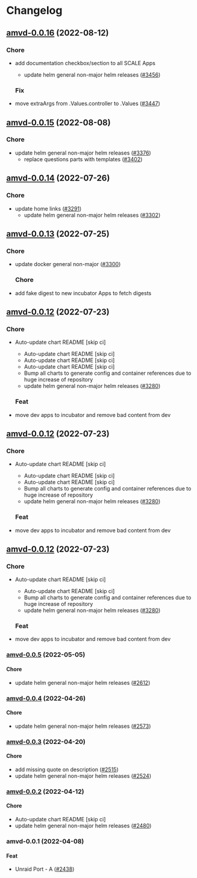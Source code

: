 # Changelog



## [amvd-0.0.16](https://github.com/truecharts/charts/compare/amvd-0.0.15...amvd-0.0.16) (2022-08-12)

### Chore

- add documentation checkbox/section to all SCALE Apps
  - update helm general non-major helm releases ([#3456](https://github.com/truecharts/charts/issues/3456))

  ### Fix

- move extraArgs from .Values.controller to .Values ([#3447](https://github.com/truecharts/charts/issues/3447))




## [amvd-0.0.15](https://github.com/truecharts/charts/compare/amvd-0.0.14...amvd-0.0.15) (2022-08-08)

### Chore

- update helm general non-major helm releases ([#3376](https://github.com/truecharts/charts/issues/3376))
  - replace questions parts with templates ([#3402](https://github.com/truecharts/charts/issues/3402))




## [amvd-0.0.14](https://github.com/truecharts/apps/compare/amvd-0.0.13...amvd-0.0.14) (2022-07-26)

### Chore

- update home links ([#3291](https://github.com/truecharts/apps/issues/3291))
  - update helm general non-major helm releases ([#3302](https://github.com/truecharts/apps/issues/3302))




## [amvd-0.0.13](https://github.com/truecharts/apps/compare/amvd-0.0.12...amvd-0.0.13) (2022-07-25)

### Chore

- update docker general non-major ([#3300](https://github.com/truecharts/apps/issues/3300))

  ### Chore

- add fake digest to new incubator Apps to fetch digests




## [amvd-0.0.12](https://github.com/truecharts/apps/compare/amvd-0.0.11...amvd-0.0.12) (2022-07-23)

### Chore

- Auto-update chart README [skip ci]
  - Auto-update chart README [skip ci]
  - Auto-update chart README [skip ci]
  - Auto-update chart README [skip ci]
  - Bump all charts to generate config and container references due to huge increase of repository
  - update helm general non-major helm releases ([#3280](https://github.com/truecharts/apps/issues/3280))

  ### Feat

- move dev apps to incubator and remove bad content from dev




## [amvd-0.0.12](https://github.com/truecharts/apps/compare/amvd-0.0.11...amvd-0.0.12) (2022-07-23)

### Chore

- Auto-update chart README [skip ci]
  - Auto-update chart README [skip ci]
  - Auto-update chart README [skip ci]
  - Bump all charts to generate config and container references due to huge increase of repository
  - update helm general non-major helm releases ([#3280](https://github.com/truecharts/apps/issues/3280))

  ### Feat

- move dev apps to incubator and remove bad content from dev




## [amvd-0.0.12](https://github.com/truecharts/apps/compare/amvd-0.0.11...amvd-0.0.12) (2022-07-23)

### Chore

- Auto-update chart README [skip ci]
  - Auto-update chart README [skip ci]
  - Bump all charts to generate config and container references due to huge increase of repository
  - update helm general non-major helm releases ([#3280](https://github.com/truecharts/apps/issues/3280))

  ### Feat

- move dev apps to incubator and remove bad content from dev







<a name="amvd-0.0.5"></a>
### [amvd-0.0.5](https://github.com/truecharts/apps/compare/amvd-0.0.4...amvd-0.0.5) (2022-05-05)

#### Chore

* update helm general non-major helm releases ([#2612](https://github.com/truecharts/apps/issues/2612))



<a name="amvd-0.0.4"></a>
### [amvd-0.0.4](https://github.com/truecharts/apps/compare/amvd-0.0.3...amvd-0.0.4) (2022-04-26)

#### Chore

* update helm general non-major helm releases ([#2573](https://github.com/truecharts/apps/issues/2573))



<a name="amvd-0.0.3"></a>
### [amvd-0.0.3](https://github.com/truecharts/apps/compare/amvd-0.0.2...amvd-0.0.3) (2022-04-20)

#### Chore

* add missing quote on description ([#2515](https://github.com/truecharts/apps/issues/2515))
* update helm general non-major helm releases ([#2524](https://github.com/truecharts/apps/issues/2524))



<a name="amvd-0.0.2"></a>
### [amvd-0.0.2](https://github.com/truecharts/apps/compare/amvd-0.0.1...amvd-0.0.2) (2022-04-12)

#### Chore

* Auto-update chart README [skip ci]
* update helm general non-major helm releases ([#2480](https://github.com/truecharts/apps/issues/2480))



<a name="amvd-0.0.1"></a>
### amvd-0.0.1 (2022-04-08)

#### Feat

* Unraid Port - A ([#2438](https://github.com/truecharts/apps/issues/2438))
